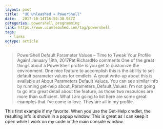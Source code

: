 ```yaml
---
layout: post 
title:  "UC Unleashed » PowerShell" 
date:   2017-10-14T16:50:30.947Z 
categories: powershell programming
link: https://www.ucunleashed.com/tag/powershell 
tags:
  - links
ogtype: article 
---
```


> PowerShell Default Parameter Values – Time to Tweak Your Profile Again!
January 18th, 2017Pat RichardNo comments
One of the great things about a PowerShell profile is you get to customize the environment. One nice feature to accomplish this is the ability to set default parameter values for cmdlets. A great write-up about this is available at About Parameters Default Values. You can see similar info by running get-help about_Parameters_Default_Values. I’m not going to go into great detail about the feature, as those two resources are more than sufficient. What I am going to list here are some great examples that I’ve come to love. They are all in my profile.

This first example if my favorite. When you use the Get-Help cmdlet, the resulting info is shown in a popup window. This is great as I can keep it open while I work on my code in the main console window.